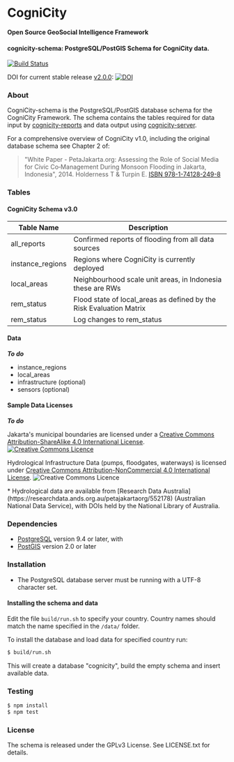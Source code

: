 CogniCity
===========
**Open Source GeoSocial Intelligence Framework**

#### cognicity-schema: PostgreSQL/PostGIS Schema for CogniCity data.
[![Build Status](https://travis-ci.org/urbanriskmap/cognicity-schema.svg?branch=master)](https://travis-ci.org/urbanriskmap/cognicity-schema)

DOI for current stable release [v2.0.0](https://github.com/smart-facility/cognicity-schema/releases/tag/v2.0.0): [![DOI](https://zenodo.org/badge/19201/smart-facility/cognicity-schema.svg)](https://zenodo.org/badge/latestdoi/19201/smart-facility/cognicity-schema)

### About
CogniCity-schema is the PostgreSQL/PostGIS database schema for the CogniCity Framework.  The schema contains the tables required for data input by [cognicity-reports](https://github.com/smart-facility/cognicity-reports-powertrack) and data output using [cognicity-server](https://github.com/smart-facility/cognicity-server).

For a comprehensive overview of CogniCity v1.0, including the original database schema see Chapter 2 of:
> "White Paper - PetaJakarta.org:
Assessing the Role of Social Media for Civic Co‑Management During Monsoon Flooding
in Jakarta, Indonesia", 2014. Holderness T & Turpin E. [ISBN 978-1-74128-249-8 ](http://petajakarta.org/banjir/en/research/)

### Tables
#### CogniCity Schema v3.0
| Table Name | Description |
| ---------- | ----------- |
| all_reports | Confirmed reports of flooding from all data sources |
| instance_regions | Regions where CogniCity is currently deployed |
| local_areas | Neighbourhood scale unit areas, in Indonesia these are RWs |
| rem_status | Flood state of local_areas as defined by the Risk Evaluation Matrix |
| rem_status | Log changes to rem_status |

#### Data
***To do***
- instance_regions
- local_areas
- infrastructure (optional)
- sensors (optional)

#### Sample Data Licenses
***To do***
<dl>Jakarta's municipal boundaries are licensed under a <a rel="license" href="http://creativecommons.org/licenses/by-sa/4.0/">Creative Commons Attribution-ShareAlike 4.0 International License</a>. <a rel="license" href="http://creativecommons.org/licenses/by-sa/4.0/"><img alt="Creative Commons Licence" style="border-width:0" src="https://i.creativecommons.org/l/by-sa/4.0/80x15.png" /></a></dl>

<dl>Hydrological Infrastructure Data (pumps, floodgates, waterways) is licensed under <a rel="license" href="http://creativecommons.org/licenses/by-nc/4.0/"><a rel="license" href="http://creativecommons.org/licenses/by-nc/4.0/">Creative Commons Attribution-NonCommercial 4.0 International License</a>. <img alt="Creative Commons Licence" style="border-width:0" src="https://i.creativecommons.org/l/by-nc/4.0/80x15.png"/></a>
</dl>
* Hydrological data are available from [Research Data Australia](https://researchdata.ands.org.au/petajakartaorg/552178) (Australian National Data Service), with DOIs held by the National Library of Australia.

### Dependencies
* [PostgreSQL](http://www.postgresql.org) version 9.4 or later, with
* [PostGIS](http://postgis.net) version 2.0 or later

### Installation
* The PostgreSQL database server must be running with a UTF-8 character set.

#### Installing the schema and data
Edit the file `build/run.sh` to specify your country. Country names should match the name specified in the `/data/` folder.

To install the database and load data for specified country run:
```sh
$ build/run.sh
```
This will create a database "cognicity", build the empty schema and insert available data.

### Testing
```sh
$ npm install
$ npm test
```

### License
The schema is released under the GPLv3 License. See LICENSE.txt for details.
